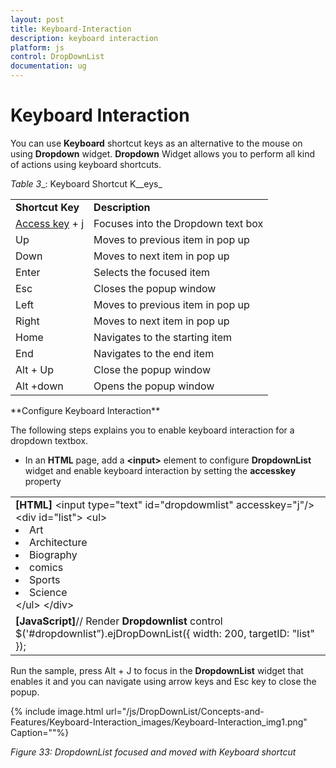 ```yaml
---
layout: post
title: Keyboard-Interaction
description: keyboard interaction
platform: js
control: DropDownList
documentation: ug
---
```


# Keyboard Interaction

You can use **Keyboard** shortcut keys as an alternative to the mouse on using **Dropdown** widget. **Dropdown** Widget allows you to perform all kind of actions using keyboard shortcuts.

_Table_ _3__: Keyboard Shortcut K__eys_

<table>
<tr>
<td>
<b>Shortcut Key</b></td><td>
<b>Description</b></td></tr>
<tr>
<td>
<a href=http://en.wikipedia.org/wiki/Access_key>Access key</a> + j	</td><td>
Focuses into the Dropdown text box</td></tr>
<tr>
<td>
Up</td><td>
Moves to previous item in pop up</td></tr>
<tr>
<td>
Down</td><td>
Moves to next item in pop up</td></tr>
<tr>
<td>
Enter</td><td>
Selects the focused item</td></tr>
<tr>
<td>
Esc</td><td>
Closes the popup window</td></tr>
<tr>
<td>
Left </td><td>
Moves to previous item in pop up</td></tr>
<tr>
<td>
Right </td><td>
Moves to next item in pop up</td></tr>
<tr>
<td>
Home</td><td>
Navigates to the starting item </td></tr>
<tr>
<td>
End</td><td>
Navigates to the end item </td></tr>
<tr>
<td>
Alt + Up</td><td>
Close the popup window</td></tr>
<tr>
<td>
Alt +down </td><td>
Opens the popup window </td></tr>
</table>
**Configure Keyboard Interaction**

The following steps explains you to enable keyboard interaction for a dropdown textbox.

* In an **HTML** page, add a **&lt;input&gt;** element to configure **DropdownList** widget and enable keyboard interaction by setting the **accesskey** property



<table>
<tr>
<td>
<b>[HTML]</b>           &lt;input type="text" id="dropdowmlist" accesskey="j"/&gt;           &lt;div id="list"&gt;               &lt;ul&gt;                 <li>Art</li>                 <li>Architecture</li>                 <li>Biography</li>                 <li>comics</li>                 <li>Sports</li>                 <li>Science</li>            &lt;/ul&gt;           &lt;/div&gt;</td></tr>
<tr>
<td>
<b>[JavaScript]</b>// Render <b>Dropdownlist</b> control    $('#dropdownlist”).ejDropDownList({                width: 200,                targetID: "list"            });</td></tr>
</table>


Run the sample, press Alt + J to focus in the **DropdownList** widget that enables it and you can navigate using arrow keys and Esc key to close the popup.


{% include image.html url="/js/DropDownList/Concepts-and-Features/Keyboard-Interaction_images/Keyboard-Interaction_img1.png" Caption=""%}

_Figure 33: DropdownList focused and moved with Keyboard shortcut_



